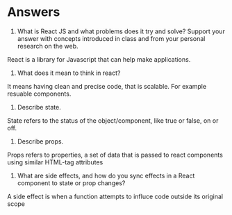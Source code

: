 # Answers

1. What is React JS and what problems does it try and solve? Support your answer with concepts introduced in class and from your personal research on the web.

React is a library for Javascript that can help make applications.

1. What does it mean to think in react?

It means having clean and precise code, that is scalable. For example resuable components.

1. Describe state.

State refers to the status of the object/component, like true or false, on or off.

1. Describe props.

Props refers to properties, a set of data that is passed to react components using similar HTML-tag attributes

1. What are side effects, and how do you sync effects in a React component to state or prop changes?

A side effect is when a function attempts to influce code outside its original scope


